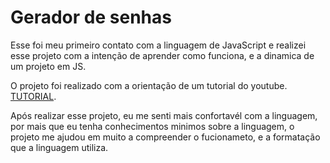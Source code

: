 # Gerador de senhas
  
  Esse foi meu primeiro contato com a linguagem de JavaScript e realizei esse projeto com a intenção de aprender como funciona, e a dinamica de um projeto em JS.
  
  O projeto foi realizado com a orientação de um tutorial do youtube. [TUTORIAL](https://www.youtube.com/watch?time_continue=160&v=dHPP83T9dAs&feature=emb_title).
  
  Após realizar esse projeto, eu me senti mais confortavél com a linguagem, por mais que eu tenha conhecimentos minimos sobre a linguagem, o projeto me ajudou em muito a compreender o fucionameto, e a formatação que a linguagem utiliza.
  
 
